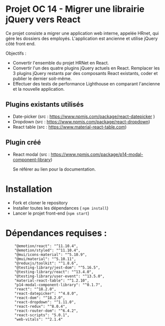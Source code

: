 # Projet OC 14 - Migrer une librairie jQuery vers React

Ce projet consiste a migrer une application web interne, appelée HRnet, qui gère les dossiers des employés. L'application est ancienne et utilise jQuery côté front end.

Objectifs :

- Convertir l'ensemble du projet HRNet en React.
- Convertir l'un des quatre plugins jQuery actuels en React. Remplacer les 3 plugins jQuery restants par des composants React existants, coder et publier le dernier soit-même.
- Effectuer des tests de performance Lighthouse en comparant l'ancienne et la nouvelle application.

## Plugins existants utilisés

- Date-picker (src : https://www.npmjs.com/package/react-datepicker )
- Dropdown (src : https://www.npmjs.com/package/react-dropdown)
- React table (src : https://www.material-react-table.com)

## Plugin créé

- React modal (src : https://www.npmjs.com/package/p14-modal-component-library)

  Se référer au lien pour la documentation.

# Installation

- Fork et cloner le repository
- Installer toutes les dépendances ( `npm install`)
- Lancer le projet front-end (`npm start`)

# Dépendances requises :

    	"@emotion/react": "^11.10.4",
    	"@emotion/styled": "^11.10.4",
    	"@mui/icons-material": "^5.10.9",
    	"@mui/material": "^5.10.11",
    	"@reduxjs/toolkit": "^1.8.6",
    	"@testing-library/jest-dom": "^5.16.5",
    	"@testing-library/react": "^13.4.0",
    	"@testing-library/user-event": "^13.5.0",
    	"material-react-table": "^1.2.10",
    	"p14-modal-component-library": "^0.1.7",
    	"react": "^18.2.0",
    	"react-datepicker": "^4.8.0",
    	"react-dom": "^18.2.0",
    	"react-dropdown": "^1.11.0",
    	"react-redux": "^8.0.4",
    	"react-router-dom": "^6.4.2",
    	"react-scripts": "5.0.1",
    	"web-vitals": "^2.1.4"
